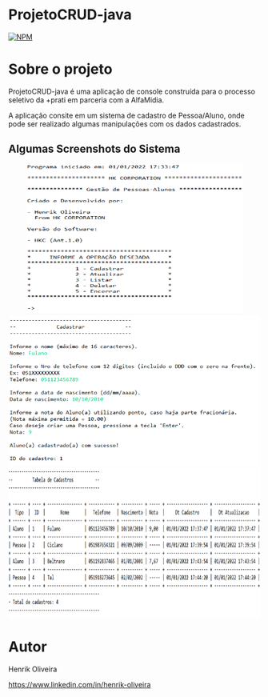 # ProjetoCRUD-java
[![NPM](https://img.shields.io/npm/l/react)](https://github.com/henrik-olvr/ProjetoCRUD-java/blob/main/LICENSE) 

# Sobre o projeto

ProjetoCRUD-java é uma aplicação de console construída para o processo seletivo da +prati em parceria com a AlfaMidia.

A aplicação consite em um sistema de cadastro de Pessoa/Aluno, onde pode ser realizado algumas manipulações com os dados cadastrados.

## Algumas Screenshots do Sistema

<div align="center" height="900px">
  <img src="assets/toreadme/menuprincipal.png" height="300px" width="433">
  <img src="assets/toreadme/cadastroaluno.png" height="300px">
  <img src="assets/toreadme/tabelacadastros.png" height="300px" width="937px">
</div>

# Autor

Henrik Oliveira

https://www.linkedin.com/in/henrik-oliveira
